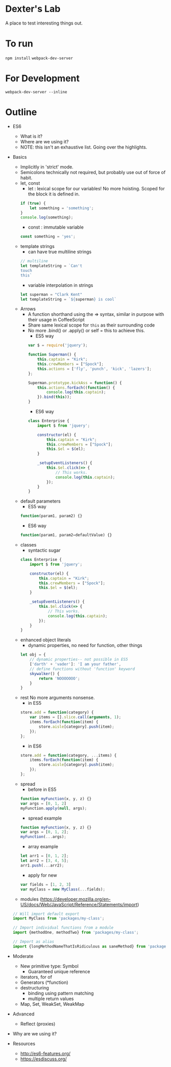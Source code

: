 Dexter's Lab
============

A place to test interesting things out.

To run
======

`npm install`
`webpack-dev-server`

For Development
===============
`webpack-dev-server --inline`

Outline
=======

- ES6
    - What is it?
    - Where are we using it?
    - NOTE: this isn't an exhaustive list. Going over the highlights.
- Basics
    - Implicitly in 'strict' mode.
    - Semicolons technically not required, but probably use out of force of habit.
    - let, const
        - let : lexical scope for our variables! No more hoisting. Scoped for the block it is defined in.
        ```javascript
        if (true) {
            let something = 'something';
        }
        console.log(something);
        ```
        - const : immutable variable
        ```javascript
        const something = 'yes';
        ```
    - template strings
        - can have true multiline strings
        ```javascript
        // multiline
        let templateString = `Can't
        touch
        this`
        ```
        - variable interpolation in strings
        ```javascript
        let superman = "Clark Kent"
        let templateString = `${superman} is cool`
        ```
    - Arrows
        - A function shorthand using the => syntax, similar in purpose with their usage in CoffeeScript
        - Share same lexical scope for `this` as their surrounding code
        - No more .bind() or .apply() or self = this to achieve this.
            - ES5 way
            ```javascript
            var $ = require('jquery');

            function Superman() {
                this.captain = "Kirk";
                this.crewMembers = ["Spock"];
                this.actions = ['fly', 'punch', 'kick', 'lazers'];
            };

            Superman.prototype.kickAss = function() {
                this.actions.forEach((function() {
                    console.log(this.captain);
                }).bind(this));
            }
            ```
            - ES6 way
            ```javascript
            class Enterprise {
                import $ from 'jquery';

                constructor(el) {
                    this.captain = "Kirk";
                    this.crewMembers = ["Spock"];
                    this.$el = $(el);
                }

                _setupEventListeners() {
                    this.$el.click(=> {
                        // This works.
                        console.log(this.captain);
                    });
                }
            }
            ```
    - default parameters
        - ES5 way
        ```javascript
        function(param1, param2) {}
        ```
        - ES6 way
        ```javascript
        function(param1, param2=defaultValue) {}
        ```
    - classes
        - syntactic sugar
        ```javascript
        class Enterprise {
            import $ from 'jquery';

            constructor(el) {
                this.captain = "Kirk";
                this.crewMembers = ["Spock"];
                this.$el = $(el);
            }

            _setupEventListeners() {
                this.$el.click(=> {
                    // This works.
                    console.log(this.captain);
                });
            }
        }
        ```
    - enhanced object literals
        - dynamic properties, no need for function, other things
        ```javascript
        let obj = {
            // dynamic properties-- not possible in ES5
            ['darth' + 'vader']: 'I am your father',
            // define functions without 'function' keyword
            skywalker() {
                return 'NOOOOOOO';
            }
        }
        ```
    - rest
        No more arguments nonsense.
        - in ES5
        ```javascript
        store.add = function(category) {
            var items = [].slice.call(arguments, 1);
            items.forEach(function(item) {
                store.aisle[category].push(item);
            });
        };
        ```
        - in ES6
        ```javascript
        store.add = function(category, ...items) {
            items.forEach(function(item) {
                store.aisle[category].push(item);
            });
        };
        ```
    - spread
        - before in ES5
        ```javascript
        function myFunction(x, y, z) {}
        var args = [0, 1, 2]
        myFunction.apply(null, args);
        ```
        - spread example
        ```javascript
        function myFunction(x, y, z) {}
        var args = [0, 1, 2];
        myFunction(...args);
        ```
        - array example
        ```javascript
        let arr1 = [0, 1, 2];
        let arr2 = [3, 4, 5];
        arr1.push(...arr2);
        ```
        - apply for new
        ```javascript
        var fields = [1, 2, 3]
        var myClass = new MyClass(...fields);
        ```
    - modules (https://developer.mozilla.org/en-US/docs/Web/JavaScript/Reference/Statements/import)
    ```javascript
    // Will import default export
    import MyClass from 'packages/my-class';

    // Import individual functions from a module
    import {methodOne, methodTwo} from 'packages/my-class';

    // Import as alias
    import {longMethodNameThatIsRidiculous as saneMethod} from 'packages/my-class';
    ```
- Moderate
    - New primitive type: Symbol
        - Guaranteed unique reference
    - iterators, for of
    - Generators (\*function)
    - destructuring
        - binding using pattern matching
        - multiple return values
    - Map, Set, WeakSet, WeakMap
- Advanced
    - Reflect (proxies)
- Why are we using it?

- Resources
    - http://es6-features.org/
    - https://esdiscuss.org/
